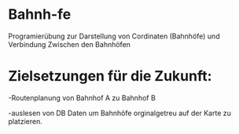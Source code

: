 # Bahnh-fe

Programierübung zur Darstellung von Cordinaten (Bahnhöfe) und Verbindung Zwischen den Bahnhöfen

# Zielsetzungen für die Zukunft:
-Routenplanung von Bahnhof A zu Bahnhof B

-auslesen von DB Daten um Bahnhöfe orginalgetreu auf der Karte zu platzieren. 
